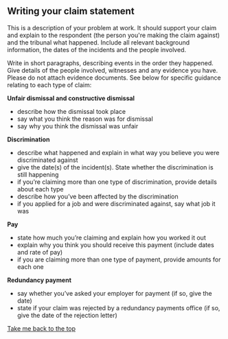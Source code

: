## Writing your claim statement

This is a description of your problem at work. It should support your claim and explain to the respondent (the person you're making the claim against) and the tribunal what happened. Include all relevant background information, the dates of the incidents and the people involved.

Write in short paragraphs, describing events in the order they happened. Give details of the people involved, witnesses and any evidence you have. Please do not attach evidence documents. See below for specific guidance relating to each type of claim:

__Unfair dismissal and constructive dismissal__

- describe how the dismissal took place
- say what you think the reason was for dismissal
- say why you think the dismissal was unfair

__Discrimination__

- describe what happened and explain in what way you believe you were discriminated against
- give the date(s) of the incident(s). State whether the discrimination is still happening
- if you’re claiming more than one type of discrimination, provide details about each type
- describe how you’ve been affected by the discrimination
- if you applied for a job and were discriminated against, say what job it was

__Pay__

- state how much you’re claiming and explain how you worked it out
- explain why you think you should receive this payment (include dates and rate of pay)
- if you are claiming more than one type of payment, provide amounts for each one

__Redundancy payment__

- say whether you’ve asked your employer for payment (if so, give the date)
- state if your claim was rejected by a redundancy payments office (if so, give the date of the rejection letter)

[Take me back to the top](#top)

